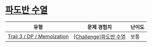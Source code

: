 # [파도반 수열](https://https://en.codetree.ai/trails/complete/curated-cards/challenge-dp-padovan)

|유형|문제 경험치|난이도|
|---|---|---|
|[Trail 3 / DP / Memoization](https://https://en.codetree.ai/trail-info/novice-high/)|[[Challenge]파도반 수열](https://https://en.codetree.ai/trails/complete/curated-cards/challenge-dp-padovan/)|보통|

